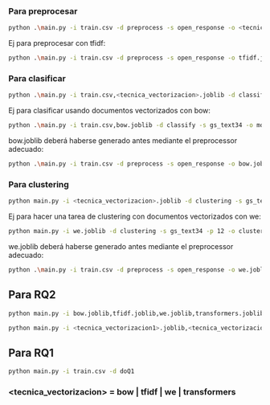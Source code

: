 
### Para preprocesar
```bash
python .\main.py -i train.csv -d preprocess -s open_response -o <tecnica_vectorizacion>.joblib -p <tecnica_vectorizacion>
```
Ej para preprocesar con tfidf: 
```bash
python .\main.py -i train.csv -d preprocess -s open_response -o tfidf.joblib -p tfidf
```
### Para clasificar
```bash
python .\main.py -i train.csv,<tecnica_vectorizacion>.joblib -d classify -s gs_text34 -o modelo.joblib
```
Ej para clasificar usando documentos vectorizados con bow:
```bash
python .\main.py -i train.csv,bow.joblib -d classify -s gs_text34 -o modelo.joblib
```
bow.joblib deberá haberse generado antes mediante el preprocessor adecuado: 
```bash
python .\main.py -i train.csv -d preprocess -s open_response -o bow.joblib -p bow
```
### Para clustering
```bash
python main.py -i <tecnica_vectorizacion>.joblib -d clustering -s gs_text34 -p 12 -o clustering.joblib
```
Ej para hacer una tarea de clustering con documentos vectorizados con we: 
```bash
python main.py -i we.joblib -d clustering -s gs_text34 -p 12 -o clustering.joblib
```
we.joblib deberá haberse generado antes mediante el preprocessor adecuado:
```bash
python .\main.py -i train.csv -d preprocess -s open_response -o we.joblib -p we
```

## Para RQ2
```bash
python main.py -i bow.joblib,tfidf.joblib,we.joblib,transformers.joblib -d Q2 -s gs_text34 -p 2,15
```
```bash
python main.py -i <tecnica_vectorizacion1>.joblib,<tecnica_vectorizacion2>.joblib,...,<tecnica_vectorizacionN>.joblib -d Q2 -s gs_text34 -p <kmin>,<kmax>
```

## Para RQ1
```bash
python main.py -i train.csv -d doQ1
```
### <tecnica_vectorizacion> = bow | tfidf | we | transformers